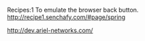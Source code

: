 Recipes:1 To emulate the browser back button. 
          http://recipe1.senchafy.com/#page/spring

http://dev.ariel-networks.com/

